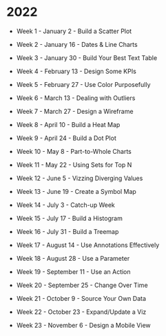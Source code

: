 # 2022
- Week 1 - January 2 - Build a Scatter Plot

- Week 2 - January 16 - Dates & Line Charts
 
- Week 3 - January 30 - Build Your Best Text Table
 
- Week 4 - February 13 - Design Some KPIs
 
- Week 5 - February 27 - Use Color Purposefully
 
- Week 6 - March 13 - Dealing with Outliers
 
- Week 7 - March 27 - Design a Wireframe
 
- Week 8 - April 10 - Build a Heat Map
 
- Week 9 - April 24 - Build a Dot Plot
 
- Week 10 -  May 8 - Part-to-Whole Charts
 
- Week 11 - May 22 - Using Sets for Top N
 
- Week 12 - June 5 - Vizzing Diverging Values
 
- Week 13 - June 19 - Create a Symbol Map
 
- Week 14 - July 3 - Catch-up Week
 
- Week 15 - July 17 - Build a Histogram
 
- Week 16 - July 31 - Build a Treemap
 
- Week 17 - August 14 - Use Annotations Effectively
 
- Week 18 - August 28 - Use a Parameter
 
- Week 19 - September 11 - Use an Action
 
- Week 20 - September 25 - Change Over Time
 
- Week 21 - October 9 - Source Your Own Data
 
- Week 22 - October 23 - Expand/Update a Viz
 
- Week 23 - November 6 - Design a Mobile View